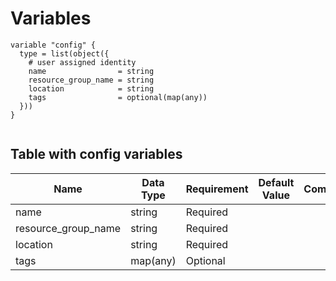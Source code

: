 # Variables

```
variable "config" {  type = list(object({
    # user assigned identity
    name                = string
    resource_group_name = string
    location            = string
    tags                = optional(map(any))
  }))
}


```


## Table with config variables

| Name | Data Type | Requirement | Default Value | Comment |
| ------- | --------- | ----------- | ------------- | ------- |
|name | string | Required |  |  |
|resource_group_name | string | Required |  |  |
|location | string | Required |  |  |
|tags | map(any) | Optional |  |  |


